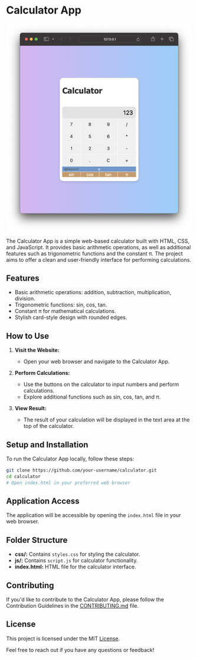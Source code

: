# Calculator App

![Calculator App](/calci.png)

The Calculator App is a simple web-based calculator built with HTML, CSS, and JavaScript. It provides basic arithmetic operations, as well as additional features such as trigonometric functions and the constant π. The project aims to offer a clean and user-friendly interface for performing calculations.

## Features

- Basic arithmetic operations: addition, subtraction, multiplication, division.
- Trigonometric functions: sin, cos, tan.
- Constant π for mathematical calculations.
- Stylish card-style design with rounded edges.

## How to Use

1. **Visit the Website:**
   - Open your web browser and navigate to the Calculator App.

2. **Perform Calculations:**
   - Use the buttons on the calculator to input numbers and perform calculations.
   - Explore additional functions such as sin, cos, tan, and π.

3. **View Result:**
   - The result of your calculation will be displayed in the text area at the top of the calculator.

## Setup and Installation

To run the Calculator App locally, follow these steps:

```bash
git clone https://github.com/your-username/calculator.git
cd calculator
# Open index.html in your preferred web browser
```

## Application Access

The application will be accessible by opening the `index.html` file in your web browser.

## Folder Structure

- **css/:** Contains `styles.css` for styling the calculator.
- **js/:** Contains `script.js` for calculator functionality.
- **index.html:** HTML file for the calculator interface.

## Contributing

If you'd like to contribute to the Calculator App, please follow the Contribution Guidelines in the [CONTRIBUTING.md](https://docs.github.com/en/communities/setting-up-your-project-for-healthy-contributions/setting-guidelines-for-repository-contributors) file.

## License

This project is licensed under the MIT [License](https://docs.github.com/en/repositories/managing-your-repositorys-settings-and-features/customizing-your-repository/licensing-a-repository).

Feel free to reach out if you have any questions or feedback!
